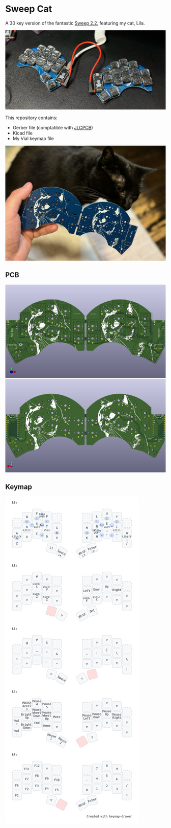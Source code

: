 # Sweep Cat

A 30 key version of the fantastic [Sweep 2.2](https://github.com/davidphilipbarr/Sweep), featuring my cat, Lila.

![keeb](./images/keeb.jpeg)

This repository contains:
- Gerber file (comptatible with [JLCPCB](https://jlcpcb.com))
- Kicad file
- My Vial keymap file

![lila](./images/lila.jpeg)

## PCB

![front](./images/front.png)
![back](./images/back.png)

## Keymap

![keymap](./images/keymap.png)
